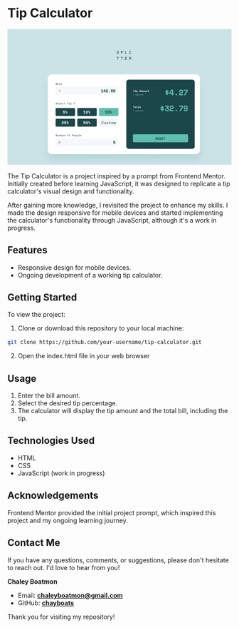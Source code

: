 # Tip Calculator
![calculator](calculator.png)

The Tip Calculator is a project inspired by a prompt from Frontend Mentor. Initially created before learning JavaScript, it was designed to replicate a tip calculator's visual design and functionality.

After gaining more knowledge, I revisited the project to enhance my skills. I made the design responsive for mobile devices and started implementing the calculator's functionality through JavaScript, although it's a work in progress.

## Features

- Responsive design for mobile devices.
- Ongoing development of a working tip calculator.

## Getting Started

To view the project:

1. Clone or download this repository to your local machine:

```bash
git clone https://github.com/your-username/tip-calculator.git
```
2. Open the index.html file in your web browser

## Usage
1. Enter the bill amount.
2. Select the desired tip percentage.
3. The calculator will display the tip amount and the total bill, including the tip.

## Technologies Used
- HTML
- CSS
- JavaScript (work in progress)

## Acknowledgements
Frontend Mentor provided the initial project prompt, which inspired this project and my ongoing learning journey.

## Contact Me
If you have any questions, comments, or suggestions, please don't hesitate to reach out. I'd love to hear from you!

**Chaley Boatmon**
- Email: **<u>chaleyboatmon@gmail.com</u>**
- GitHub: [<u>**chayboats**</u>](https://github.com/chayboats)
  
Thank you for visiting my repository!